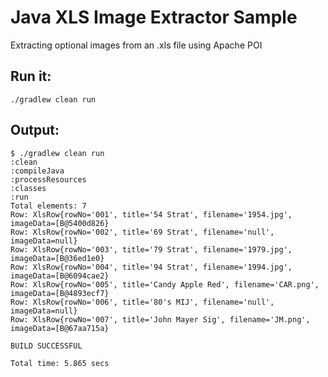 Java XLS Image Extractor Sample
===============================

Extracting optional images from an .xls file using Apache POI

## Run it:

    ./gradlew clean run

## Output:

    $ ./gradlew clean run
    :clean
    :compileJava
    :processResources
    :classes
    :run
    Total elements: 7
    Row: XlsRow{rowNo='001', title='54 Strat', filename='1954.jpg', imageData=[B@5400d826}
    Row: XlsRow{rowNo='002', title='69 Strat', filename='null', imageData=null}
    Row: XlsRow{rowNo='003', title='79 Strat', filename='1979.jpg', imageData=[B@36ed1e0}
    Row: XlsRow{rowNo='004', title='94 Strat', filename='1994.jpg', imageData=[B@6094cae2}
    Row: XlsRow{rowNo='005', title='Candy Apple Red', filename='CAR.png', imageData=[B@4893ecf7}
    Row: XlsRow{rowNo='006', title='80's MIJ', filename='null', imageData=null}
    Row: XlsRow{rowNo='007', title='John Mayer Sig', filename='JM.png', imageData=[B@67aa715a}

    BUILD SUCCESSFUL

    Total time: 5.865 secs
